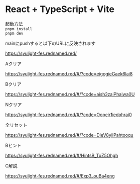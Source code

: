 # React + TypeScript + Vite

起動方法  
`pnpm install`  
`pnpm dev`

mainにpushすると以下のURLに反映されます

https://syulight-fes.rednamed.red/

Aクリア

https://syulight-fes.rednamed.red/#/?code=eigogieGaek6lai8

Bクリア

https://syulight-fes.rednamed.red/#/?code=aish3zaiPhaiwa0U

Nクリア

https://syulight-fes.rednamed.red/#/?code=Oopeir1iedohrai0

全リセット

https://syulight-fes.rednamed.red/#/?code=DieV8yiiPahtooqu

Bヒント

https://syulight-fes.rednamed.red/#/HintsB_ToZ5Ohgh

C解説

https://syulight-fes.rednamed.red/#/Exp3_ouBa4eng
